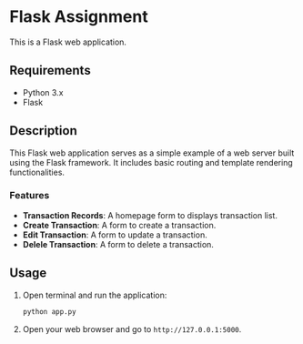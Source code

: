 # Flask Assignment

This is a Flask web application.

## Requirements

- Python 3.x
- Flask

## Description

This Flask web application serves as a simple example of a web server built using the Flask framework. It includes basic routing and template rendering functionalities.

### Features

- **Transaction Records**: A homepage form to displays transaction list.
- **Create Transaction**: A form to create a transaction.
- **Edit Transaction**: A form to update a transaction.
- **Delele Transaction**: A form to delete a transaction.

## Usage

1. Open terminal and run the application:
    ```bash
    python app.py
    ```
2. Open your web browser and go to `http://127.0.0.1:5000`.